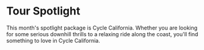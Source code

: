 # Tour Spotlight

This month's spotlight package is Cycle California. Whether you are looking for some serious downhill thrills to a relaxing ride along the coast, you'll find something to love in Cycle California.